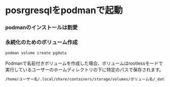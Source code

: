 # posrgresqlをpodmanで起動

### podmanのインストールは割愛

### 永続化のためのボリューム作成

```sh
podman volume create pgdata
```

Podmanで名前付きボリュームを作成した場合、ボリュームはrootlessモードで実行しているユーザーのホームディレクトリの下に特定のパスで保存されます。

```sh
/home/ユーザー名/.local/share/containers/storage/volumes/ボリューム名/_data
```

